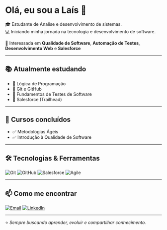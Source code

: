 # Olá, eu sou a Laís 👋

🎓 Estudante de Analise e desenvolvimento de sistemas.  
💻 Iniciando minha jornada na tecnologia e desenvolvimento de software.

🚀 Interessada em **Qualidade de Software**, **Automação de Testes**, **Desenvolvimento Web** e **Salesforce**  

---

## 📚 Atualmente estudando
- 📌 Lógica de Programação  
- 📌 Git e GitHub  
- 📌 Fundamentos de Testes de Software  
- 📌 Salesforce (Trailhead)  

---

## 📜 Cursos concluídos
- ✅ Metodologias Ágeis  
- ✅ Introdução à Qualidade de Software  

---

## 🛠️ Tecnologias & Ferramentas
![Git](https://img.shields.io/badge/Git-F05033?style=for-the-badge&logo=git&logoColor=white)
![GitHub](https://img.shields.io/badge/GitHub-000000?style=for-the-badge&logo=github&logoColor=white)
![Salesforce](https://img.shields.io/badge/Salesforce-00A1E0?style=for-the-badge&logo=salesforce&logoColor=white)
![Agile](https://img.shields.io/badge/Agile-FF6F00?style=for-the-badge&logo=scrumalliance&logoColor=white)

---

## 📫 Como me encontrar
[![Email](https://img.shields.io/badge/Email-lais.jaquier%40hotmail.com-red?style=for-the-badge&logo=gmail&logoColor=white)](mailto:laisjaquier@gmail.com)
[![LinkedIn](https://img.shields.io/badge/LinkedIn-Laís%20Jaquier-blue?style=for-the-badge&logo=linkedin&logoColor=white)](https://www.linkedin.com/in/lais-jaquier-a05ba5278)

---

⭐ *Sempre buscando aprender, evoluir e compartilhar conhecimento.*
